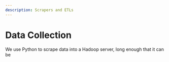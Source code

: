 ```yaml
---
description: Scrapers and ETLs
---
```


# Data Collection

We use Python to scrape data into a Hadoop server, long enough that it can be 

